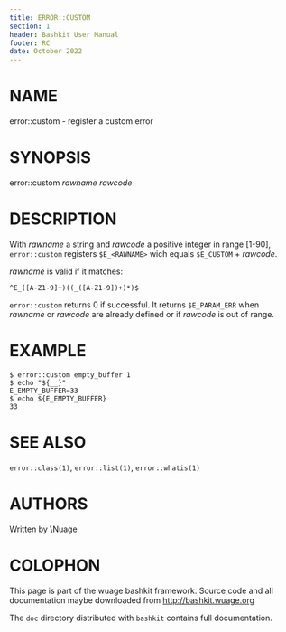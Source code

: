 ```yaml
---
title: ERROR::CUSTOM
section: 1
header: Bashkit User Manual
footer: RC
date: October 2022
---
```


# NAME

error::custom - register a custom error

# SYNOPSIS

error::custom *rawname* *rawcode*

# DESCRIPTION

With *rawname* a string and *rawcode* a positive integer in range [1-90],
`error::custom` registers `$E_<RAWNAME>` wich equals `$E_CUSTOM` + *rawcode*.

*rawname* is valid if it matches:
```
^E_([A-Z1-9]+)((_([A-Z1-9])+)*)$
```

`error::custom` returns 0 if successful. It returns `$E_PARAM_ERR` when
*rawname* or *rawcode* are already defined or if *rawcode* is out of range.

# EXAMPLE

    $ error::custom empty_buffer 1
    $ echo "${__}"
    E_EMPTY_BUFFER=33
    $ echo ${E_EMPTY_BUFFER}
    33

# SEE ALSO

`error::class(1)`, `error::list(1)`, `error::whatis(1)`

# AUTHORS
Written by \\Nuage

# COLOPHON
This page is part of the wuage bashkit framework. Source code and all
documentation maybe downloaded from <http://bashkit.wuage.org>

The `doc` directory distributed with `bashkit` contains full documentation.
